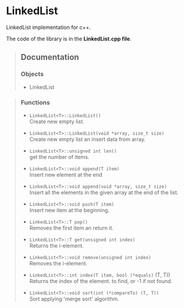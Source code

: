 # LinkedList
LinkedList implementation for c++.

The code of the library is in the **LinkedList.cpp file**.


> ## Documentation
>
> ### Objects
> - LinkedList<T>

> ### Functions
> - `LinkedList<T>::LinkedList()`\
>   Create new empty list.
> 
> - `LinkedList<T>::LinkedList(void *array, size_t size)`\
>   Create new empty list an insert data from array.
> 
> - `LinkedList<T>::unsigned int len()`\
>   get the number of items.
> 
> - `LinkedList<T>::void append(T item)`\
>   Insert new element at the end
> 
> - `LinkedList<T>::void append(void *array, size_t size)`\
>   Insert all the elements in the given array at the end of the list.
> 
> - `LinkedList<T>::void push(T item)`\
>   Insert new item at the beginning.
> 
> - `LinkedList<T>::T pop()`\
>   Removes the first item an return it.
> 
> - `LinkedList<T>::T get(unsigned int index)`\
>   Returns the i-element.
> 
> - `LinkedList<T>::void remove(unsigned int index)`\
>   Removes the i-element.
> 
> - `LinkedList<T>::int index(T item, bool (*equals)` (T, T))\
>   Returns the index of the element. to find, or -1 if not found.
> 
> - `LinkedList<T>::void sort(int (*compareTo) (T, T))`\
>   Sort applying 'merge sort' algorithm.
###